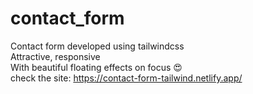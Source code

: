 # contact_form

Contact form developed using tailwindcss <br>
Attractive, responsive <br>
With beautiful floating effects on focus 😍
<br>
check the site:
https://contact-form-tailwind.netlify.app/
